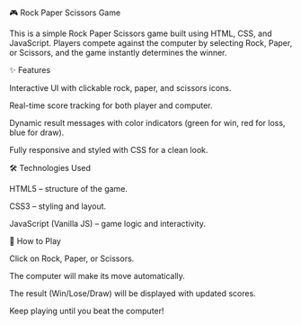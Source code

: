 🎮 Rock Paper Scissors Game

This is a simple Rock Paper Scissors game built using HTML, CSS, and JavaScript.
Players compete against the computer by selecting Rock, Paper, or Scissors, and the game instantly determines the winner.

✨ Features

Interactive UI with clickable rock, paper, and scissors icons.

Real-time score tracking for both player and computer.

Dynamic result messages with color indicators (green for win, red for loss, blue for draw).

Fully responsive and styled with CSS for a clean look.

🛠️ Technologies Used

HTML5 – structure of the game.

CSS3 – styling and layout.

JavaScript (Vanilla JS) – game logic and interactivity.

🚀 How to Play

Click on Rock, Paper, or Scissors.

The computer will make its move automatically.

The result (Win/Lose/Draw) will be displayed with updated scores.

Keep playing until you beat the computer!
